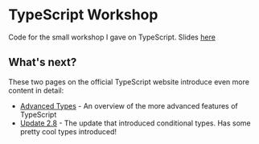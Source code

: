 # TypeScript Workshop

Code for the small workshop I gave on TypeScript. Slides [here](https://docs.google.com/presentation/d/1OzWHc6De7pj1XYITd2ctsob4-a5JBcPQYcOn6e87dcQ/edit?usp=sharing)

## What's next?

These two pages on the official TypeScript website introduce even more content in detail:
* [Advanced Types](https://www.typescriptlang.org/docs/handbook/advanced-types.html) - An overview of the more advanced features of TypeScript
* [Update 2.8](https://www.typescriptlang.org/docs/handbook/release-notes/typescript-2-8.html) - The update that introduced conditional types. Has some pretty cool types introduced!